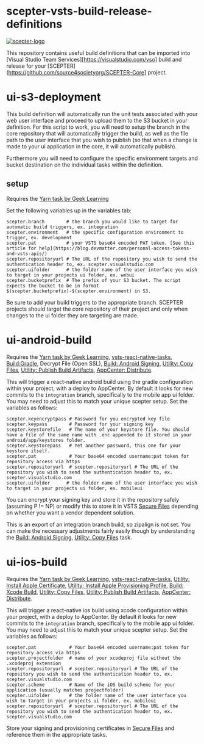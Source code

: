# scepter-vsts-build-release-definitions

[![scepter-logo](http://res.cloudinary.com/source-4-society/image/upload/v1519221119/scepter_hzpcqt.png)](https://github.com/source4societyorg/SCEPTER-core)

This repository contains useful build definitions that can be imported into [Visual Studio Team Services][https://visualstudio.com/vso] build and release for your [SCEPTER](https://github.com/source4societyorg/SCEPTER-Core] project.

# ui-s3-deployment

This build definition will automatically run the unit tests associated with your web user interface and proceed to upload them to the S3 bucket in your definition. For this script to work, you will need to setup the branch in the core repository that will automatically trigger the build, as well as the file path to the user interface that you wish to publish (so that when a change is made to your ui application in the core, it will automatically publish).

Furthermore you will need to configure the specific environment targets and bucket destination on the individual tasks within the definition.

## setup

Requires the [Yarn task by Geek Learning](https://marketplace.visualstudio.com/items?itemName=geeklearningio.gl-vsts-tasks-yarn)

Set the following variables up in the variables tab:

    scepter.branch        # the branch you would like to target for automatic build triggers, ex. integration
    scepter.environment   # the specific configuration environment to trigger, ex. development
    scepter.pat           # your VSTS base64 encoded PAT token. [See this article for help](https://blog.devmatter.com/personal-access-tokens-and-vsts-apis/)
    scepter.repositoryurl # The URL of the repository you wish to send the authentication header to, ex. scepter.visualstudio.com
    scepter.uifolder      # the folder name of the user interface you wish to target in your projects ui folder, ex. webui
    scepter.bucketprefix  # The prefix of your S3 bucket. The script expects the bucket to be in format $(scepter.bucketprefix)-$(scepter.environment) in S3.

Be sure to add your build triggers to the appropriate branch. SCEPTER projects should target the core repository of their project and only when changes to the ui folder they are targeting are made.

# ui-android-build

Requires the [Yarn task by Geek Learning](https://marketplace.visualstudio.com/items?itemName=geeklearningio.gl-vsts-tasks-yarn), [vsts-react-native-tasks](https://github.com/Microsoft/vsts-react-native-tasks), [Build:Gradle](https://go.microsoft.com/fwlink/?LinkID=613720), Decrypt File (Open SSL), [Build: Android Signing](https://docs.microsoft.com/en-us/vsts/build-release/tasks/build/android-signing?view=vsts), [Utility: Copy Files](https://go.microsoft.com/fwlink/?LinkID=708389), [Utility: Publish Build Artifacts](https://docs.microsoft.com/en-us/vsts/build-release/tasks/utility/publish-build-artifacts?view=vsts), [AppCenter: Distribute](https://intercom.help/appcenter/).

This will trigger a react-native android build using the gradle configuration within your project, with a deploy to AppCenter. By default it looks for new commits to the `integration` branch, specifically to the mobile app ui folder. You may need to adjust this to match your unique scepter setup. Set the variables as follows:

    scepter.keyencryptpass # Password for you encrypted key file
    scepter.keypass        # Password for your signing key
    scepter.keystorefile   # The name of your keystore file. You should have a file of the same name with .enc appended to it stored in your android/app/keystores folder.
    scepter.keystorepass   # Yet another password, this one for your keystore itself.
    scepter.pat            # Your base64 encoded username:pat token for repository access via https
    scepter.repositoryurl  # scepter.repositoryurl # The URL of the repository you wish to send the authentication header to, ex. scepter.visualstudio.com
    scepter.uifolder      # the folder name of the user interface you wish to target in your projects ui folder, ex. mobileui

You can encrypt your signing key and store it in the repository safely (assuming P != NP) or modify this to store it in VSTS [Secure Files](https://docs.microsoft.com/en-us/vsts/build-release/concepts/library/secure-files?view=vsts) depending on whether you want a vendor dependent solution.

This is an export of an integration branch build, so zipalign is not set. You can make the necessary adjustments fairly easily though by understanding the [Build: Android Signing](https://docs.microsoft.com/en-us/vsts/build-release/tasks/build/android-signing?view=vsts), [Utility: Copy Files](https://go.microsoft.com/fwlink/?LinkID=708389) task.

# ui-ios-build

Requires the [Yarn task by Geek Learning](https://marketplace.visualstudio.com/items?itemName=geeklearningio.gl-vsts-tasks-yarn), [vsts-react-native-tasks](https://github.com/Microsoft/vsts-react-native-tasks), [Utility: Install Apple Certificate](https://docs.microsoft.com/en-us/vsts/build-release/tasks/utility/install-apple-certificate?view=vsts), [Utility: Install Apple Provisioning Profile](https://docs.microsoft.com/en-us/vsts/build-release/tasks/utility/install-apple-provisioning-profile?view=vsts), [Build: Xcode Build](https://docs.microsoft.com/en-us/vsts/build-release/tasks/build/xcode-build?view=tfs-2018), [Utility: Copy Files](https://go.microsoft.com/fwlink/?LinkID=708389), [Utility: Publish Build Artifacts](https://docs.microsoft.com/en-us/vsts/build-release/tasks/utility/publish-build-artifacts?view=vsts), [AppCenter: Distribute](https://intercom.help/appcenter/).

This will trigger a react-native ios build using xcode configuration within your project, with a deploy to AppCenter. By default it looks for new commits to the `integration` branch, specifically to the mobile app ui folder. You may need to adjust this to match your unique scepter setup. Set the variables as follows:

    scepter.pat            # Your base64 encoded username:pat token for repository access via https
    scepter.projectfolder  # name of your xcodeproj file without the .xcodeproj extension
    scepter.repositoryurl  # scepter.repositoryurl # The URL of the repository you wish to send the authentication header to, ex. scepter.visualstudio.com
    scepter.scheme         # Name of the iOS build scheme for your application (usually matches projectfolder)
    scepter.uifolder       # the folder name of the user interface you wish to target in your projects ui folder, ex. mobileui
    scepter.repositoryurl  # scepter.repositoryurl # The URL of the repository you wish to send the authentication header to, ex. scepter.visualstudio.com

Store your signing and provisioning certificates in [Secure Files](https://docs.microsoft.com/en-us/vsts/build-release/concepts/library/secure-files?view=vsts) and reference them in the appropriate tasks.


